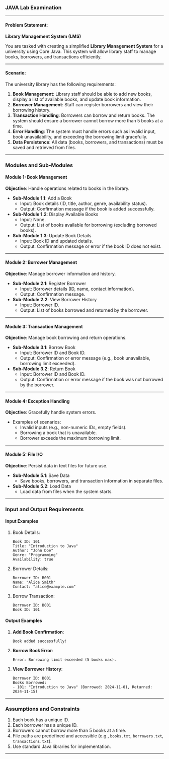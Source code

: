 ### JAVA Lab Examination  

---

#### **Problem Statement**:  
**Library Management System (LMS)**  

You are tasked with creating a simplified **Library Management System** for a university using Core Java. This system will allow library staff to manage books, borrowers, and transactions efficiently.  

---

#### **Scenario**:  
The university library has the following requirements:  
1. **Book Management**: Library staff should be able to add new books, display a list of available books, and update book information.  
2. **Borrower Management**: Staff can register borrowers and view their borrowing history.  
3. **Transaction Handling**: Borrowers can borrow and return books. The system should ensure a borrower cannot borrow more than 5 books at a time.  
4. **Error Handling**: The system must handle errors such as invalid input, book unavailability, and exceeding the borrowing limit gracefully.  
5. **Data Persistence**: All data (books, borrowers, and transactions) must be saved and retrieved from files.  

---

### **Modules and Sub-Modules**  

#### **Module 1: Book Management**  
**Objective**: Handle operations related to books in the library.  
- **Sub-Module 1.1**: Add a Book  
   - Input: Book details (ID, title, author, genre, availability status).  
   - Output: Confirmation message if the book is added successfully.  
- **Sub-Module 1.2**: Display Available Books  
   - Input: None.  
   - Output: List of books available for borrowing (excluding borrowed books).  
- **Sub-Module 1.3**: Update Book Details  
   - Input: Book ID and updated details.  
   - Output: Confirmation message or error if the book ID does not exist.  

---

#### **Module 2: Borrower Management**  
**Objective**: Manage borrower information and history.  
- **Sub-Module 2.1**: Register Borrower  
   - Input: Borrower details (ID, name, contact information).  
   - Output: Confirmation message.  
- **Sub-Module 2.2**: View Borrower History  
   - Input: Borrower ID.  
   - Output: List of books borrowed and returned by the borrower.  

---

#### **Module 3: Transaction Management**  
**Objective**: Manage book borrowing and return operations.  
- **Sub-Module 3.1**: Borrow Book  
   - Input: Borrower ID and Book ID.  
   - Output: Confirmation or error message (e.g., book unavailable, borrowing limit exceeded).  
- **Sub-Module 3.2**: Return Book  
   - Input: Borrower ID and Book ID.  
   - Output: Confirmation or error message if the book was not borrowed by the borrower.  

---

#### **Module 4: Exception Handling**  
**Objective**: Gracefully handle system errors.  
- Examples of scenarios:  
  - Invalid inputs (e.g., non-numeric IDs, empty fields).  
  - Borrowing a book that is unavailable.  
  - Borrower exceeds the maximum borrowing limit.  

---

#### **Module 5: File I/O**  
**Objective**: Persist data in text files for future use.  
- **Sub-Module 5.1**: Save Data  
   - Save books, borrowers, and transaction information in separate files.  
- **Sub-Module 5.2**: Load Data  
   - Load data from files when the system starts.  

---

### **Input and Output Requirements**  

#### **Input Examples**  
1. Book Details:  
   ```
   Book ID: 101  
   Title: "Introduction to Java"  
   Author: "John Doe"  
   Genre: "Programming"  
   Availability: true  
   ```  

2. Borrower Details:  
   ```
   Borrower ID: B001  
   Name: "Alice Smith"  
   Contact: "alice@example.com"  
   ```  

3. Borrow Transaction:  
   ```
   Borrower ID: B001  
   Book ID: 101  
   ```  

#### **Output Examples**  
1. **Add Book Confirmation**:  
   ```
   Book added successfully!  
   ```  

2. **Borrow Book Error**:  
   ```
   Error: Borrowing limit exceeded (5 books max).  
   ```  

3. **View Borrower History**:  
   ```
   Borrower ID: B001  
   Books Borrowed:  
   - 101: "Introduction to Java" (Borrowed: 2024-11-01, Returned: 2024-11-15)  
   ```  

---

### **Assumptions and Constraints**  
1. Each book has a unique ID.  
2. Each borrower has a unique ID.  
3. Borrowers cannot borrow more than 5 books at a time.  
4. File paths are predefined and accessible (e.g., `books.txt`, `borrowers.txt`, `transactions.txt`).  
5. Use standard Java libraries for implementation.  

---